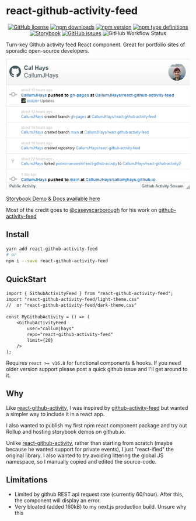 # react-github-activity-feed

<div align="center">

[![GitHub license](https://img.shields.io/github/license/callumjhays/react-github-activity-feed)](https://github.com/CallumJHays/react-github-activity-feed/blob/main/LICENSE)
[![npm downloads](https://img.shields.io/npm/dm/react-github-activity-feed)](https://www.npmjs.com/package/react-github-activity-feed)
[![npm version](https://img.shields.io/npm/v/react-github-activity-feed)](https://www.npmjs.com/package/react-github-activity-feed)
[![npm type definitions](https://img.shields.io/npm/types/react-github-activity-feed)](https://www.npmjs.com/package/react-github-activity-feed)
[![Storybook](https://raw.githubusercontent.com/storybooks/brand/master/badge/badge-storybook.svg)](https://callumjhays.github.io/react-github-activity-feed/?path=/docs/githubactivityfeed--primary)
[![GitHub issues](https://img.shields.io/github/issues/callumjhays/react-github-activity-feed)](https://github.com/callumjhays/react-github-activity-feed/issues)
![GitHub Workflow Status](https://img.shields.io/github/workflow/status/callumjhays/react-github-activity-feed/build-and-deploy)

</div>

Turn-key Github activity feed React component. Great for portfolio sites of sporadic open-source developers.

![demo animation](demo.webp)

[Storybook Demo & Docs available here](https://callumjhays.github.io/react-github-activity-feed/?path=/docs/githubactivityfeed--primary)

Most of the credit goes to [@caseyscarborough](https://github.com/caseyscarborough) for his work on [github-activity-feed](https://github.com/caseyscarborough/github-activity-feed)

## Install

```bash
yarn add react-github-activity-feed
# or
npm i --save react-github-activity-feed
```

## QuickStart

```tsx
import { GithubActivityFeed } from "react-github-activity-feed";
import "react-github-activity-feed/light-theme.css"
//  or "react-github-activity-feed/dark-theme.css"

const MyGithubActivity = () => (
    <GithubActivityFeed
        user="callumjhays"
        repo="react-github-activity-feed"
        limit={20}
    />
);
```

Requires `react >= v16.8` for functional components & hooks. If you need older version support please post a quick github issue and I'll get around to it.

## Why
Like [react-github-activity](https://www.npmjs.com/package/react-github-activity),
I was inspired by [github-activity-feed](https://www.npmjs.com/package/github-activity-feed) but wanted a simpler way to include it in a react app.

I also wanted to publish my first npm react component package and try out Rollup and hosting storybook demos on github.io.

Unlike [react-github-activity](https://www.npmjs.com/package/react-github-activity),
rather than starting from scratch (maybe because he wanted support for private events), I just "react-ified" the original library. I also wanted to try avoiding littering the global JS namespace, so I manually copied and edited the source-code.

## Limitations
- Limited by github REST api request rate (currently 60/hour). After this, the component will display an error.
- Very bloated (added 160kB) to my next.js production build. Unsure why this 